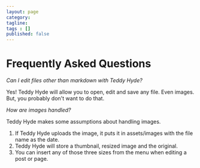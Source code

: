 ```yaml
---
layout: page
category: 
tagline: 
tags : [] 
published: false
---
```

 
# Frequently Asked Questions
 
*Can I edit files other than markdown with Teddy Hyde?*

Yes! Teddy Hyde will allow you to open, edit and save any file. Even images. But, you probably don't want to do that.

*How are images handled?*

Teddy Hyde makes some assumptions about handling images.

1. If Teddy Hyde uploads the image, it puts it in assets/images with the file name as the date.
2. Teddy Hyde will store a thumbnail, resized image and the original. 
3. You can insert any of those three sizes from the menu when editing a post or page.

